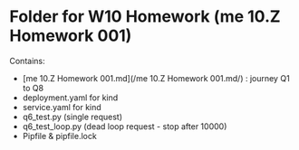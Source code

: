 # Folder for W10 Homework (me 10.Z Homework 001)

Contains:
- [me 10.Z Homework 001.md](/me 10.Z Homework 001.md/) : journey Q1 to Q8
- deployment.yaml for kind
- service.yaml for kind
- q6_test.py (single request)
- q6_test_loop.py (dead loop request - stop after 10000) 
- Pipfile & pipfile.lock

